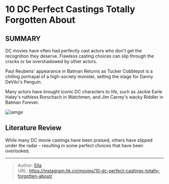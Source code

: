 # 10 DC Perfect Castings Totally Forgotten About


## SUMMARY 


 

DC movies have often had perfectly cast actors who don&#39;t get the recognition they deserve. Flawless casting choices can slip through the cracks or be overshadowed by other actors.


Paul Reubens&#39; appearance in Batman Returns as Tucker Cobblepot is a chilling portrayal of a high-society monster, setting the stage for Danny DeVito&#39;s Penguin.


Many actors have brought iconic DC characters to life, such as Jackie Earle Haley&#39;s ruthless Rorschach in Watchmen, and Jim Carrey&#39;s wacky Riddler in Batman Forever.
            


![iamge](https://static1.srcdn.com/wordpress/wp-content/uploads/2023/11/rorschach-in-watchmen-and-the-riddler-and-two-face-in-batman-forever.jpg)

## Literature Review
While many DC movie castings have been praised, others have slipped under the radar - resulting in some perfect choices that have been overlooked.




---

> Author: [Ella](https://instagram.hk.cn/)  
> URL: https://instagram.hk.cn/movies/10-dc-perfect-castings-totally-forgotten-about/  

